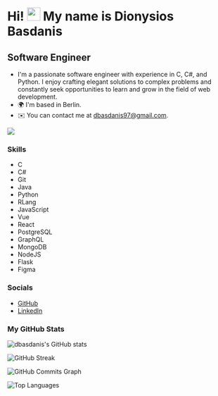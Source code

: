 # Hi! <img src="https://user-images.githubusercontent.com/18350557/176309783-0785949b-9127-417c-8b55-ab5a4333674e.gif" width="30px"> My name is Dionysios Basdanis
## Software Engineer

- I'm a passionate software engineer with experience in C, C#, and Python. I enjoy crafting elegant solutions to complex problems and constantly seek opportunities to learn and grow in the field of web development.
- 🌍 I'm based in Berlin.
- ✉️ You can contact me at [dbasdanis97@gmail.com](mailto:dbasdanis97@gmail.com).

<a href="https://www.github.com/dbasdanis" target="_blank" rel="noreferrer"><img src="https://img.shields.io/github/followers/dbasdanis?logo=github&style=for-the-badge&color=0891b2&labelColor=1c1917" /></a>

### Skills  
- C
- C#
- Git
- Java
- Python
- RLang
- JavaScript
- Vue
- React
- PostgreSQL
- GraphQL
- MongoDB
- NodeJS
- Flask
- Figma

### Socials  
- [GitHub](https://www.github.com/dbasdanis)
- [LinkedIn](https://www.linkedin.com/in/dionisis-basdanis-22389b121/)

### My GitHub Stats
![dbasdanis's GitHub stats](https://github-readme-stats.vercel.app/api?username=dbasdanis&show_icons=true&hide=&count_private=true&title_color=0891b2&text_color=ffffff&icon_color=0891b2&bg_color=1c1917&hide_border=true&show_icons=true)

![GitHub Streak](https://github-readme-streak-stats.herokuapp.com/?user=dbasdanis&stroke=ffffff&background=1c1917&ring=0891b2&fire=0891b2&currStreakNum=ffffff&currStreakLabel=0891b2&sideNums=ffffff&sideLabels=ffffff&dates=ffffff&hide_border=true)

![GitHub Commits Graph](https://github-readme-activity-graph.cyclic.app/graph?username=dbasdanis&bg_color=1c1917&color=ffffff&line=0891b2&point=ffffff&area_color=1c1917&area=true&hide_border=true&custom_title=GitHub%20Commits%20Graph)

![Top Languages](https://github.com/dbasdanis/github-readme-stats/api/top-langs/?username=dbasdanis&langs_count=10&title_color=0891b2&text_color=ffffff&icon_color=0891b2&bg_color=1c1917&hide_border=true&locale=en&custom_title=Top%20%Languages)
